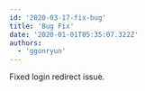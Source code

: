 ```yaml
---
id: '2020-03-17-fix-bug'
title: 'Bug Fix'
date: '2020-01-01T05:35:07.322Z'
authors:
  - 'ggonryun'
---
```


Fixed login redirect issue.
